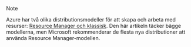> [!NOTE]
> Azure har två olika distributionsmodeller för att skapa och arbeta med resurser: [Resource Manager och klassisk](../articles/resource-manager-deployment-model.md). Den här artikeln täcker bägge modellerna, men Microsoft rekommenderar de flesta nya distributioner att använda Resource Manager-modellen.
> 
> 

<!--HONumber=Jun16_HO2-->


